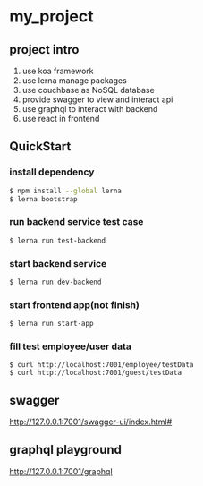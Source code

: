 # my_project

## project intro
1. use koa framework
2. use lerna manage packages
3. use couchbase as NoSQL database
4. provide swagger to view and interact api
5. use graphql to interact with backend
6. use react in frontend

## QuickStart

### install dependency
```bash
$ npm install --global lerna
$ lerna bootstrap
```


### run backend service test case
```bash
$ lerna run test-backend
```

### start backend service
```bash
$ lerna run dev-backend
```

### start frontend app(not finish)
```bash
$ lerna run start-app
```

### fill test employee/user data
```
$ curl http://localhost:7001/employee/testData
$ curl http://localhost:7001/guest/testData
```

## swagger
http://127.0.0.1:7001/swagger-ui/index.html#

## graphql playground
http://127.0.0.1:7001/graphql